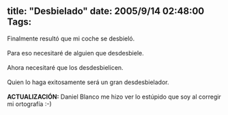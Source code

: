 title: "Desbielado"
date: 2005/9/14 02:48:00
Tags: 
---
Finalmente resultó que mi coche se desbieló.<br/><br/>
Para eso necesitaré de alguien que desdesbiele.<br/><br/>
Ahora necesitaré que los desdesbielicen.<br/><br/>
Quien lo haga exitosamente será un gran desdesbielador.<br/><br/><strong>ACTUALIZACIÓN:</strong> Daniel Blanco me hizo ver lo estúpido que soy al corregir mi ortografía :-)<br/><br/><br/><br/>
